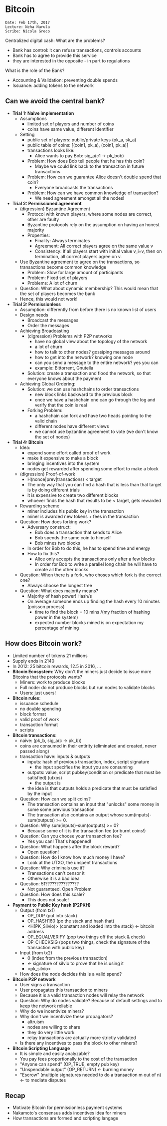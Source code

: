 # Bitcoin

```
Date: Feb 17th, 2017
Lecture: Neha Narula
Scribe: Nicola Greco
```

Centralized digital cash: What are the problems?
  - Bank has control: it can refuse transactions, controls accounts
  - Bank has to agree to provide this service
  - they are interested in the opposite - in part to regulations

What is the role of the Bank?
  - Accounting & Validation: preventing double spends
  - Issuance: adding tokens to the network

## Can we avoid the central bank?
- **Trial 1: Naive implementation**
  - Assumptions
    - limited set of players and number of coins
    - coins have same value, different identifier
  - Setting
    - public set of players: public/private keys (pk_a, sk_a)
    - public table of coins: [(coin1, pk_a), (coin1, pk_a)]
    - transactions looks like:
      - Alice wants to pay Bob: sig_a(c1 -> pk_bob)
    - Problem: How does Bob tell people that he has this coin?
      - Maybe we could link back to the transaction in future transactions
    - Problem: How can we guarantee Alice doesn't double spend that coin?
      - Everyone broadcasts the transactions
    - Problem: How can we have common knowledge of transaction?
      - We need agreement amongst all the nodes!
- **Trial 2: Permissioned agreement**
  - (digression) Byzantine Agreement
    - Protocol with known players, where some nodes are correct, other are faulty
    - Byzantine protocols rely on the assumption on having an honest majority
    - Properties:
      - Finality: Always terminates
      - Agreement: All correct players agree on the same value v
      - Consistency: If all players start with initial value v_i=v, then on termination, all correct players agree on v.
  - Use Byzantine agreement to agree on the transactions, so transactions become common knowledge
    - Problem: Slow for large amount of participants
    - Problem: Fixed set of players
    - Problems: A lot of churn
  - Question: What about dynamic membership? This would mean that the set of players becomes the bank
  - Hence, this would not work!
- **Trial 3: Permissionless**
  - Assumption: differently from before there is no known list of users
  - Design needs
    - Broadcast the messages
    - Order the messages
  - Achieving Broadcasting
    - (digression) Problems with P2P networks
      - have no global view about the topology of the network
      - a lot of churn
      - how to talk to other nodes? gossiping messages around
      - how to get into the network? knowing one node
      - can you send a message to the entire network? yes you can
      - example: Bittorrent, Gnutella
    - Solution: create a transaction and flood the network, so that everyone knows about the payment
  - Achieving Global Ordering:
    - Solution: we can use hashchains to order transactions
      - new block links backward to the previous block
      - once we have a hashchain one can go through the log and verify that the coin is real
    - Forking Problem:
      - a hashchain can fork and have two heads pointing to the valid chain
      - different nodes have different views
      - we cannot use byzantine agreement to vote (we don't know the set of nodes)
- **Trial 4: Bitcoin**
  - Idea:
    - expend some effort called proof of work
    - make it expensive to make a block
    - bringing incentives into the system
    - nodes get rewarded after spending some effort to make a block
  - (digression) Proof-of-work
    - H(nonce|prev|transactions) < target
    - The only way that you can find a hash that is less than that target is by doing different trials
    - it is expensive to create two different blocks
    - whoever finds the hash that results to be < target, gets rewarded
  - Rewarding scheme
    - miner includes his public key in the transaction
    - miner is awarded new tokens + fees in the transaction
  - Question: How does forking work?
    - Adversary construct:
      - Bob does a transaction that sends to Alice
      - Bob spends the same coin to himself
      - Bob mines two blocks
    - In order for Bob to do this, he has to spend time and energy
    - How to fix this?
      - Alice only accepts the transactions only after a few blocks
      - In order for Bob to write a parallel long chain he will have to create all the other blocks
  - Question: When there is a fork, who choses which fork is the correct one?
    - Always choose the longest tree
  - Question: What does majority means?
    - Majority of hash power! Hash/s
    - On average someone ends up finding the hash every 10 minutes (poisson process)
      - time to find the block = 10 mins /(my fraction of hashing power in the system)
      - expected number blocks mined is on expectation my percentage of mining

## How does Bitcoin work?
- Limited number of tokens 21 millions
- Supply ends in 2140
- In 2012: 25 bitcoin rewards, 12.5 in 2016, ...
- **Bitcoin Ecosystem**: Why don't the miners just decide to issue more Bitcoins that the protocols wants?
  - Miners: work to produce blocks
  - Full node: do not produce blocks but run nodes to validate blocks
  - Users: just users!
- **Bitcoin rules**:
  - issuance schedule
  - no double spending
  - block format
  - valid proof of work
  - transaction format
  - scripts
- **Bitcoin transactions**:
  - naive: (pk_b, sig_a(c -> pk_b))
  - coins are consumed in their entirity (eliminated and created, never passed along)
  - transaction have: inputs & outputs
    - inputs: hash of previous transaction, index, script signature
      - the input specifies the input you are consuming
    - outputs: value, script pubkey(condition or predicate that must be satisfied) (utxos)
      - the output is
    - the idea is that outputs holds a predicate that must be satisfied by the input
  - Question: How can we split coins?
    - The transaction contains an input that "unlocks" some money in some some previous transaction
    - The transaction also contains an output whose sum(inputs)-sum(outputs) >= 0.
  - Question: Why sum(inputs)-sum(outputs) >= 0?
    - Because some of it is the transaction fee (or burnt coins!)
  - Question: Can you choose your transanction fee?
    - Yes you can! That's happened!
  - Question: What happens after the block reward?
    - Open question!
  - Question: How do I know how much money I have?
    - Look at the UTXO, the unspent transactions
  - Question: Why criminals use it?
    - Transactions can't censor it
    - Otherwise it is a bad idea
  - Question: 51???????????????
    - Not guaranteed. Open Problem
  - Question: How does this scale?
    - This does not scale!
- **Payment to Public Key hash (P2PKH)**
  - Output (from tx1)
    - OP_DUP (put into stack)
    - OP_HASH160 (po the stack and hash that)
    - <H(PK_Silvio)> (constant and loaded into the stack) <- bitcoin address
    - OP_EQUALVERIFY (pop two things off the stack & check)
    - OP_CHECKSIG (pops two things, check the signature of the transaction with public key)
  - Input (from tx2)
    - 0 (index from the previous transaction)
    - <sig> <- signature of silvio to prove that he is using it  
    - <pk_silvio>
  - How does the node decides this is a valid spend?
- **Bitcoin P2P network**
  - User signs a transaction
  - User propagates this transaction to miners
  - Because it is a valid transaction nodes will relay the network
  - Question: Why do nodes validate? Because of default settings and to keep the network reliable
  - Why do we incentivize miners?
  - Why don't we incentivize these propagators?
    - altruism
    - nodes are willing to share
    - they do very little work
    - relay transactions are actually more strictly validated
  - Is there any incentives to pass the block to other miners?
- **Bitcoin Scripting Language**
  - It is simple and easily analyzable?
  - You pay fees proportionally to the cost of the transaction
  - "Anyone can spend" (OP_TRUE, empty pub key)
  - "Unspendable output" (OP_RETURN) <- burning money
  - "Escrow" (multiple signatures needed to do a transaction m out of n) <- to mediate disputes

## Recap
- Motivate Bitcoin for permissionless payment systems
- Nakamoto's consensus adds incentives idea for miners
- How transactions are formed and scripting langage
